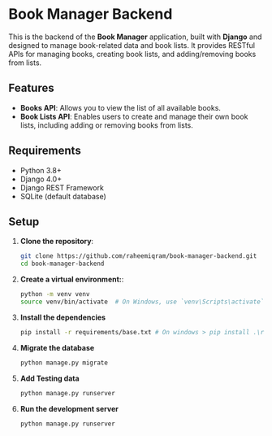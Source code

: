 # Book Manager Backend

This is the backend of the **Book Manager** application, built with **Django** and designed to manage book-related data and book lists. It provides RESTful APIs for managing books, creating book lists, and adding/removing books from lists.

## Features

- **Books API**: Allows you to view the list of all available books.
- **Book Lists API**: Enables users to create and manage their own book lists, including adding or removing books from lists.
## Requirements

- Python 3.8+
- Django 4.0+
- Django REST Framework
- SQLite (default database)

## Setup

1. **Clone the repository**:

   ```bash
   git clone https://github.com/raheemiqram/book-manager-backend.git
   cd book-manager-backend

2. **Create a virtual environment:**:

   ```bash
   python -m venv venv
   source venv/bin/activate  # On Windows, use `venv\Scripts\activate`

3. **Install the dependencies**
    ```bash
   pip install -r requirements/base.txt # On windows > pip install .\requirements\base.txt
   
4. **Migrate the database**
    ```bash
   python manage.py migrate
   
5. **Add Testing data**
    ```bash
   python manage.py runserver

6. **Run the development server**
    ```bash
   python manage.py runserver
